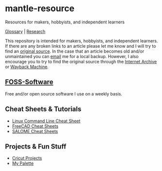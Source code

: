 # mantle-resource
Resources for makers, hobbyists, and independent learners

[Glossary](/glossary.md) | [Research](/research.md)

This repository is intended for makers, hobbyists, and independent learners. If there are any broken links to an article please let me know and I will try to find an [original source](https://en.wikipedia.org/wiki/Primary_source). In the case that an article becomes old and/or unmaintained you can [email](mailto:antgonzales9643@gmail.com) me for a local backup. However, I also encourage you to try to find the original source through the [Internet Archive](https://archive.org/) or [Wayback Machine](https://web.archive.org/).


## [FOSS-Software](https://github.com/EvokeMadness/FOSS-Software)

Free and/or open source software I use on a weekly basis.

## Cheat Sheets & Tutorials

- [Linux Command Line Cheat Sheet](https://github.com/EvokeMadness/linux-command-line-cheat-sheet)
- [FreeCAD Cheat Sheets](https://github.com/EvokeMadness/FreeCAD-Cheat-Sheets)
- [SALOME Cheat Sheets](https://github.com/EvokeMadness/SALOME-Cheat-Sheets)

## Projects & Fun Stuff

- [Cricut Projects](https://github.com/EvokeMadness/cricut-projects)
- [My Palette](https://github.com/EvokeMadness/my-palette)
